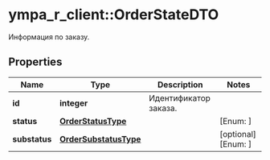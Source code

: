 # ympa_r_client::OrderStateDTO

Информация по заказу.

## Properties
Name | Type | Description | Notes
------------ | ------------- | ------------- | -------------
**id** | **integer** | Идентификатор заказа. | 
**status** | [**OrderStatusType**](OrderStatusType.md) |  | [Enum: ] 
**substatus** | [**OrderSubstatusType**](OrderSubstatusType.md) |  | [optional] [Enum: ] 


